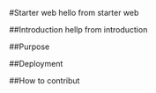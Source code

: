 #Starter web
hello from starter web

##Introduction
hellp from introduction

##Purpose


##Deployment


##How to contribut
